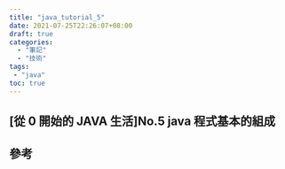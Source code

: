 ```yaml
---
title: "java_tutorial_5"
date: 2021-07-25T22:26:07+08:00
draft: true
categories:
  - "筆記"
  - "技術"
tags:
 - "java"
toc: true
---
```


## [從 0 開始的 JAVA 生活]No.5 java  程式基本的組成
<!-- 簡介 -->

<!--more-->



## 參考
